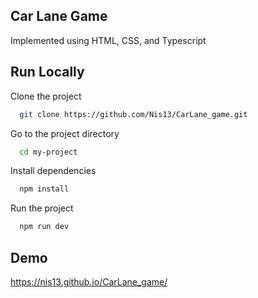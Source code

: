 
## Car Lane Game

Implemented using HTML, CSS, and Typescript




## Run Locally

Clone the project

```bash
  git clone https://github.com/Nis13/CarLane_game.git
```

Go to the project directory

```bash
  cd my-project
```

Install dependencies

```bash
  npm install
```

Run the project
```bash
  npm run dev
```


## Demo

https://nis13.github.io/CarLane_game/

